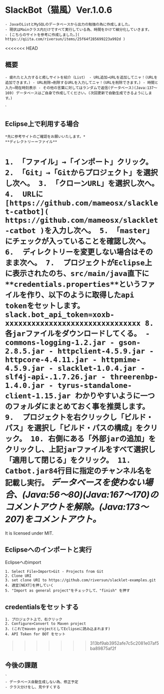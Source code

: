 # SlackBot（猫風）Ver.1.0.6
	- JavaのListとMySQLのデータベースから出力の勉強の為に作成しました。
	- 現状はMainクラス内だけですべて実行している為、時間をかけて細分化していきます。
	- [こちらのサイトを参考に作成しました。]( https://qiita.com/riversun/items/25f64f285699223a992d )

<<<<<<< HEAD
## 概要
 `
	- 疲れたと入力すると癒しサイトを紹介（List）
	- URL追加→URLを追加してニャ！(URLを追加できます。)
	- URL削除→削除するURLを入力してニャ！(URLを削除できます。)
	- 時間と入力→現在時刻表示
	- その他の言葉に対してはランダムで返信(データベース)(Java:137～169)
	  データベースはご自身で作成してください。(次回更新で自動生成できるようにします。)
 `	  

 `

## Eclipse上で利用する場合
	*先に参考サイトのご確認をお願いいたします。*
	**ディレクトリー＝ファイル**
 `
	1. 「ファイル」→「インポート」クリック。
	2. 「Git」→「Gitからプロジェクト」を選択し次へ。
	3. 「クローンURL」を選択し次へ。
	4.  URLに [https://github.com/mameosx/slacklet-catbot]( https://github.com/mameosx/slacklet-catbot )を入力し次へ。
	5. 「master」にチェックが入っていることを確認し次へ。
	6.  ディレクトリーを変更しない場合はそのまま次へ。
	7.  プロジェクトがEclipse上に表示されたのち、src/main/java直下に**credentials.properties**というファイルを作り、以下のように取得したapi tokenをセットします。
		slack.bot_api_token=xoxb-xxxxxxxxxxxxxxxxxxxxxxxxxxxxxxx
	8.  各jarファイルをダウンロードしてくる。
		- commons-logging-1.2.jar
		- gson-2.8.5.jar
		- httpclient-4.5.9.jar
		- httpcore-4.4.11.jar
		- httpmime-4.5.9.jar
		- slacklet-1.0.4.jar
		- slf4j-api-.1.7.26.jar
		- threerenbp-1.4.0.jar
		- tyrus-standalone-client-1.15.jar
		わかりやすいように一つのフォルダにまとめておく事を推奨します。
	9.  プロジェクトを右クリックし「ビルド・パス」を選択し「ビルド・パスの構成」をクリック。
	10. 右側にある「外部jarの追加」をクリックし、上記jarファイルをすべて選択し「適用して閉じる」をクリック。
	11. Catbot.jar84行目に指定のチャンネル名を記載し実行。
	 `
	 *データベースを使わない場合、(Java:56～80)(Java:167～170)のコメントアウトを解除。(Java:173～207)をコメントアウト。*
=======
It is licensed under MIT.

## Eclipseへのインポートと実行

Eclipseへのimport

``` 
1. Select File>Import>Git - Projects from Git
2. Clone URI
3. set clone URI to https://github.com/riversun/slacklet-examples.git
4. 適宜[NEXT]を押していく
5. "Import as general project"をチェックして、"finish" を押す
```

## credentialsをセットする

```
1. プロジェクト上で、右クリック
2. Configure>Convert to Maven project
3. (これでmaven projectとしてEclipseに読み込まれます)
4. API Token for BOT をセット
```
>>>>>>> 313bf9ab3952afe7c5c2081e07af5ba89875af2f
 

## 今後の課題
	`
	- データベース自動生成しない為、修正予定
	- クラス分けをし、見やすくする



